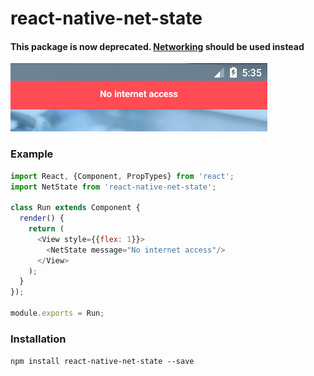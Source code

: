 # react-native-net-state

#### This package is now deprecated. [Networking](https://facebook.github.io/react-native/docs/network.html) should be used instead

![](https://raw.githubusercontent.com/tienlm1509/react-native-net-state/master/media/screen.png)

### Example

```js
import React, {Component, PropTypes} from 'react';
import NetState from 'react-native-net-state';

class Run extends Component {
  render() {
    return (
      <View style={{flex: 1}}>
        <NetState message="No internet access"/>
      </View>
    );
  }
});

module.exports = Run;
```

### Installation

```npm install react-native-net-state --save```